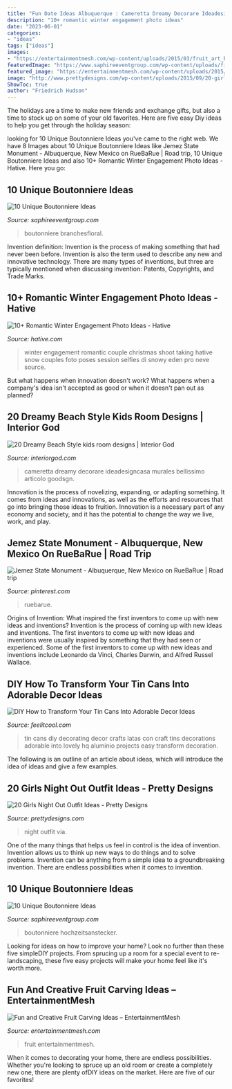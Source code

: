 ```yaml
---
title: "Fun Date Ideas Albuquerque : Cameretta Dreamy Decorare Ideadesigncasa Murales Bellissimo Articolo Goodsgn"
description: "10+ romantic winter engagement photo ideas"
date: "2023-06-01"
categories:
- "ideas"
tags: ["ideas"]
images:
- "https://entertainmentmesh.com/wp-content/uploads/2015/03/fruit_art_by_dragonloverartis-d4kv3l3.jpg"
featuredImage: "https://www.saphireeventgroup.com/wp-content/uploads/files/2114/5694/2697/unique_boutonniere_4.jpg"
featured_image: "https://entertainmentmesh.com/wp-content/uploads/2015/03/fruit_art_by_dragonloverartis-d4kv3l3.jpg"
image: "http://www.prettydesigns.com/wp-content/uploads/2015/09/20-girls-night-out-outfit-ideas13.jpg"
ShowToc: true
author: "Friedrich Hudson"
---
```



The holidays are a time to make new friends and exchange gifts, but also a time to stock up on some of your old favorites. Here are five easy Diy ideas to help you get through the holiday season: 

	

		
looking for 10 Unique Boutonniere Ideas you've came to the right web. We have 8 Images about 10 Unique Boutonniere Ideas like Jemez State Monument - Albuquerque, New Mexico on RueBaRue | Road trip, 10 Unique Boutonniere Ideas and also 10+ Romantic Winter Engagement Photo Ideas - Hative. Here you go:
		
    
## 10 Unique Boutonniere Ideas

<img loading=lazy src="https://www.saphireeventgroup.com/wp-content/uploads/files/2114/5694/2697/unique_boutonniere_4.jpg" onerror="this.onerror=null;this.src='https://tse2.mm.bing.net/th?id=OIP.5TqLrgNHkZo4s1fshs03xAAAAA&amp;pid=15.1';" alt="10 Unique Boutonniere Ideas">

_Source: saphireeventgroup.com_

>boutonniere branchesfloral. 

	

Invention definition:
Invention is the process of making something that had never been before. Invention is also the term used to describe any new and innovative technology. There are many types of inventions, but three are typically mentioned when discussing invention: Patents, Copyrights, and Trade Marks.

    
## 10+ Romantic Winter Engagement Photo Ideas - Hative

<img loading=lazy src="https://hative.com/wp-content/uploads/2014/11/winter-engagement-photo-ideas/5-winter-engagement-photo-ideas.jpg" onerror="this.onerror=null;this.src='https://tse2.mm.bing.net/th?id=OIP.bRwovrPDmfY-iKnzPdUezAHaLH&amp;pid=15.1';" alt="10+ Romantic Winter Engagement Photo Ideas - Hative">

_Source: hative.com_

>winter engagement romantic couple christmas shoot taking hative snow couples foto poses session selfies di snowy eden pro neve source. 

	

But what happens when innovation doesn't work? What happens when a company's idea isn't accepted as good or when it doesn't pan out as planned?

    
## 20 Dreamy Beach Style Kids Room Designs | Interior God

<img loading=lazy src="https://www.interiorgod.com/wp-content/uploads/2016/04/Dreamy-Beach-kids-room-designs.jpg" onerror="this.onerror=null;this.src='https://tse1.mm.bing.net/th?id=OIP.aRQqOpn72ziXcF1lFSIJPQHaJ3&amp;pid=15.1';" alt="20 Dreamy Beach Style kids room designs | Interior God">

_Source: interiorgod.com_

>cameretta dreamy decorare ideadesigncasa murales bellissimo articolo goodsgn. 

	

Innovation is the process of novelizing, expanding, or adapting something. It comes from ideas and innovations, as well as the efforts and resources that go into bringing those ideas to fruition. Innovation is a necessary part of any economy and society, and it has the potential to change the way we live, work, and play.

    
## Jemez State Monument - Albuquerque, New Mexico On RueBaRue | Road Trip

<img loading=lazy src="https://i.pinimg.com/736x/ab/1a/86/ab1a86c9961f494a733ad4b32b99cbea--road-trip-usa-news-mexico.jpg" onerror="this.onerror=null;this.src='https://tse2.mm.bing.net/th?id=OIP.jqEd5Dp4uCXrAqJO_Byl5QDYEg&amp;pid=15.1';" alt="Jemez State Monument - Albuquerque, New Mexico on RueBaRue | Road trip">

_Source: pinterest.com_

>ruebarue. 

	

Origins of Invention: What inspired the first inventors to come up with new ideas and inventions?
Invention is the process of coming up with new ideas and inventions. The first inventors to come up with new ideas and inventions were usually inspired by something that they had seen or experienced. Some of the first inventors to come up with new ideas and inventions include Leonardo da Vinci, Charles Darwin, and Alfred Russel Wallace.

    
## DIY How To Transform Your Tin Cans Into Adorable Decor Ideas

<img loading=lazy src="https://feelitcool.com/wp-content/uploads/2016/05/diy-tin-cans-decorations17.jpg" onerror="this.onerror=null;this.src='https://tse3.mm.bing.net/th?id=OIP.smKbm_O5we7zoir8XWQZfgHaRx&amp;pid=15.1';" alt="DIY How to Transform Your Tin Cans Into Adorable Decor Ideas">

_Source: feelitcool.com_

>tin cans diy decorating decor crafts latas con craft tins decorations adorable into lovely hq aluminio projects easy transform decoration. 

	

The following is an outline of an article about ideas, which will introduce the idea of ideas and give a few examples.

    
## 20 Girls Night Out Outfit Ideas - Pretty Designs

<img loading=lazy src="http://www.prettydesigns.com/wp-content/uploads/2015/09/20-girls-night-out-outfit-ideas13.jpg" onerror="this.onerror=null;this.src='https://tse3.mm.bing.net/th?id=OIP.rC3VmS2Bjcmu6NIu55275QHaLH&amp;pid=15.1';" alt="20 Girls Night Out Outfit Ideas - Pretty Designs">

_Source: prettydesigns.com_

>night outfit via. 

	

One of the many things that helps us feel in control is the idea of invention. Invention allows us to think up new ways to do things and to solve problems. Invention can be anything from a simple idea to a groundbreaking invention. There are endless possibilities when it comes to invention. 

    
## 10 Unique Boutonniere Ideas

<img loading=lazy src="https://www.saphireeventgroup.com/wp-content/uploads/files/2414/5694/2700/unique_boutonniere_9.jpg" onerror="this.onerror=null;this.src='https://tse1.mm.bing.net/th?id=OIP.FImlgpXz9nJO5Ikf74aCywAAAA&amp;pid=15.1';" alt="10 Unique Boutonniere Ideas">

_Source: saphireeventgroup.com_

>boutonniere hochzeitsanstecker. 

	

Looking for ideas on how to improve your home? Look no further than these five simpleDIY projects. From sprucing up a room for a special event to re-landscaping, these five easy projects will make your home feel like it's worth more.

    
## Fun And Creative Fruit Carving Ideas – EntertainmentMesh

<img loading=lazy src="https://entertainmentmesh.com/wp-content/uploads/2015/03/fruit_art_by_dragonloverartis-d4kv3l3.jpg" onerror="this.onerror=null;this.src='https://tse3.mm.bing.net/th?id=OIP.zQS-tSjwbW6k3pYZhSu2JAHaFk&amp;pid=15.1';" alt="Fun and Creative Fruit Carving Ideas – EntertainmentMesh">

_Source: entertainmentmesh.com_

>fruit entertainmentmesh. 

	

When it comes to decorating your home, there are endless possibilities. Whether you're looking to spruce up an old room or create a completely new one, there are plenty ofDIY ideas on the market. Here are five of our favorites!

